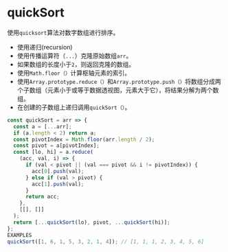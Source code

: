 # quickSort

使用`quicksort`算法对数字数组进行排序。

- 使用递归(recursion)
- 使用传播运算符（`...`）克隆原始数组`arr`。
- 如果数组的长度小于`2`，则返回克隆的数组。
- 使用`Math.floor（）`计算枢轴元素的索引。
- 使用`Array.prototype.reduce（）`和`Array.prototype.push（）`将数组分成两个子数组（元素小于或等于数据透视图，元素大于它），将结果分解为两个数组。
- 在创建的子数组上递归调用`quickSort（）`。

```js
const quickSort = arr => {
  const a = [...arr];
  if (a.length < 2) return a;
  const pivotIndex = Math.floor(arr.length / 2);
  const pivot = a[pivotIndex];
  const [lo, hi] = a.reduce(
    (acc, val, i) => {
      if (val < pivot || (val === pivot && i != pivotIndex)) {
        acc[0].push(val);
      } else if (val > pivot) {
        acc[1].push(val);
      }
      return acc;
    },
    [[], []]
  );
  return [...quickSort(lo), pivot, ...quickSort(hi)];
};
EXAMPLES
quickSort([1, 6, 1, 5, 3, 2, 1, 4]); // [1, 1, 1, 2, 3, 4, 5, 6]
```
